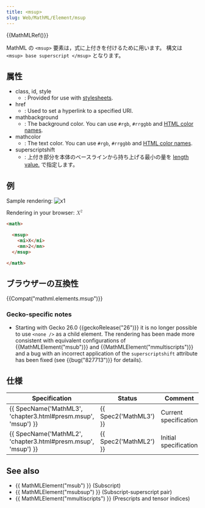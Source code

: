 ```yaml
---
title: <msup>
slug: Web/MathML/Element/msup
---
```

{{MathMLRef()}}

MathML の `<msup>` 要素は，式に上付きを付けるために用います。
構文は `<msup> base superscript </msup>` となります。

## 属性

- class, id, style
  - : Provided for use with [stylesheets](/ja/docs/CSS).
- href
  - : Used to set a hyperlink to a specified URI.
- mathbackground
  - : The background color. You can use `#rgb`, `#rrggbb` and [HTML color names](/ja/docs/CSS/color_value#Color_Keywords).
- mathcolor
  - : The text color. You can use `#rgb`, `#rrggbb` and [HTML color names](/ja/docs/CSS/color_value#Color_Keywords).
- superscriptshift
  - : 上付き部分を本体のベースラインから持ち上げる最小の量を [length value.](/ja/docs/MathML/Attributes/Values#Lengths) で指定します。

## 例

Sample rendering: ![x1](msup.png)

Rendering in your browser: <math><msup><mi>X</mi> <mn>2</mn></msup></math>

```html
<math>

  <msup>
    <mi>X</mi>
    <mn>2</mn>
  </msup>

</math>
```

## ブラウザーの互換性

{{Compat("mathml.elements.msup")}}

### Gecko-specific notes

- Starting with Gecko 26.0 {{geckoRelease("26")}} it is no longer possible to use `<none />` as a child element. The rendering has been made more consistent with equivalent configurations of {{MathMLElement("msub")}} and {{MathMLElement("mmultiscripts")}} and a bug with an incorrect application of the `superscriptshift` attribute has been fixed (see {{bug("827713")}} for details).

## 仕様

| Specification                                                                    | Status                       | Comment               |
| -------------------------------------------------------------------------------- | ---------------------------- | --------------------- |
| {{ SpecName('MathML3', 'chapter3.html#presm.msup', 'msup') }} | {{ Spec2('MathML3') }} | Current specification |
| {{ SpecName('MathML2', 'chapter3.html#presm.msup', 'msup') }} | {{ Spec2('MathML2') }} | Initial specification |

## See also

- {{ MathMLElement("msub") }} (Subscript)
- {{ MathMLElement("msubsup") }} (Subscript-superscript pair)
- {{ MathMLElement("mmultiscripts") }} (Prescripts and tensor indices)
